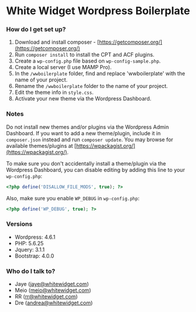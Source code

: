 # White Widget Wordpress Boilerplate #

### How do I get set up? ###

1. Download and install composer - [https://getcomposer.org/](https://getcomposer.org/)
2. Run `composer install` to install the CPT and ACF plugins.
3. Create a `wp-config.php` file based on `wp-config-sample.php`.
4. Create a local server (I use MAMP Pro).
5. In the `/wwboilerplate` folder, find and replace 'wwboilerplate' with the name of your project.
6. Rename the `/wwboilerplate` folder to the name of your project.
7. Edit the theme info in `style.css`.
8. Activate your new theme via the Wordpress Dashboard.

### Notes ###

Do not install new themes and/or plugins via the Wordpress Admin Dashboard. If you want to add a new theme/plugin, include it in `composer.json` instead and run `composer update`. You may browse for available themes/plugins at [https://wpackagist.org/](https://wpackagist.org/).

To make sure you don't accidentally install a theme/plugin via the Wordpress Dashboard, you can disable editing by adding this line to your `wp-config.php`:
```php
<?php define('DISALLOW_FILE_MODS', true); ?>
```

Also, make sure you enable `WP_DEBUG` in `wp-config.php`:
```php
<?php define('WP_DEBUG', true); ?>
```

### Versions ###

* Wordpress: 4.6.1
* PHP: 5.6.25
* Jquery: 3.1.1
* Bootstrap: 4.0.0

### Who do I talk to? ###

* Jaye (jaye@whitewidget.com)
* Meio (meio@whitewidget.com)
* RR (rr@whitewidget.com)
* Dre (andrea@whitewidget.com)